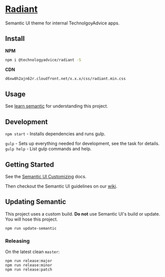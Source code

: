 # [Radiant](http://technologyadvice.github.io/radiant/)

Semantic UI theme for internal TechnolgoyAdvice apps.

## Install

**NPM**

```bash
npm i @technologyadvice/radiant -S
```

**CDN**

```bash
d6xw8h2ajn62r.cloudfront.net/x.x.x/css/radiant.min.css
```

## Usage

See [learn semantic](http://learnsemantic.com/) for understanding this project.

## Development

`npm start` - Installs dependencies and runs gulp.

`gulp` - Sets up everything needed for development, see the task for details.  
`gulp help` - List gulp commands and help.


## Getting Started

See the [Semantic UI Customizing](http://learnsemantic.com/developing/customizing.html) docs.

Then checkout the Semantic UI guidelines on our [wiki](https://github.com/TechnologyAdvice/TAPAnsible/wiki/).

## Updating Semantic

This project uses a custom build.  **Do not** use Semantic UI's build or update. You will hose this project.

    npm run update-semantic

### Releasing

On the latest clean `master`:

    npm run release:major
    npm run release:minor
    npm run release:patch
